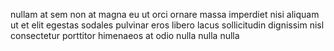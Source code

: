 nullam at sem non at magna eu ut orci ornare massa imperdiet nisi aliquam ut et
elit egestas sodales pulvinar eros libero lacus sollicitudin dignissim nisl
consectetur porttitor himenaeos at odio nulla nulla nulla
